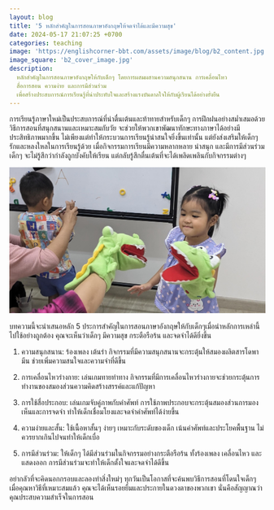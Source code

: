 ```yaml
---
layout: blog
title: '5 หลักสำคัญในการสอนภาษาอังกฤษให้จดจำได้และมีความสุข'
date: 2024-05-17 21:07:25 +0700
categories: teaching
image: 'https://englishcorner-bbt.com/assets/image/blog/b2_content.jpg'
image_square: 'b2_cover_image.jpg'
description:
  หลักสำคัญในการสอนภาษาอังกฤษให้กับเด็กๆ โดยการผสมผสานความสนุกสนาน การเคลื่อนไหว
  สื่อการสอน ความง่าย และการมีส่วนร่วม
  เพื่อสร้างประสบการณ์การเรียนรู้ที่น่าประทับใจและสร้างแรงบันดาลใจให้กับผู้เรียนได้อย่างยั่งยืน
---
```


การเรียนรู้ภาษาใหม่เป็นประสบการณ์ที่น่าตื่นเต้นและท้าทายสำหรับเด็กๆ
การฝึกฝนอย่างสม่ำเสมอด้วยวิธีการสอนที่สนุกสนานและเหมาะสมกับวัย
จะช่วยให้พวกเขาพัฒนาทักษะทางภาษาได้อย่างมีประสิทธิภาพมากขึ้น
ไม่เพียงแต่ทำให้กระบวนการเรียนรู้น่าสนใจยิ่งขึ้นเท่านั้น แต่ยังส่งเสริมให้เด็กๆ
รักและหลงใหลในการเรียนรู้ด้วย เมื่อกิจกรรมการเรียนมีความหลากหลาย น่าสนุก
และมีการมีส่วนร่วม เด็กๆ จะไม่รู้สึกว่ากำลังถูกบังคับให้เรียน
แต่กลับรู้สึกตื่นเต้นที่จะได้เพลิดเพลินกับกิจกรรมต่างๆ

![น้องเล่นหุ่นมือกับคุณครู](/assets/image/blog/b2_content.jpg)

บทความนี้จะนำเสนอหลัก 5
ประการสำคัญในการสอนภาษาอังกฤษให้กับเด็กๆเมื่อนำหลักการเหล่านี้ไปใช้อย่างถูกต้อง
คุณจะเห็นว่าเด็กๆ มีความสุข กระตือรือร้น และจดจำได้ดียิ่งขึ้น

1. ความสนุกสนาน: ร้องเพลง เต้นรำ
   กิจกรรมที่มีความสนุกสนานจะกระตุ้นให้สมองผลิตสารโดพามีน
   ช่วยเพิ่มความสนใจและความจำที่ดีขึ้น

2. การเคลื่อนไหวร่างกาย: เล่นเกมทายท่าทาง
   กิจกรรมที่มีการเคลื่อนไหวร่างกายจะช่วยกระตุ้นการทำงานของสมองส่วนความคิดสร้างสรรค์และแก้ปัญหา

3. การใช้สื่อประกอบ: เล่นเกมจับคู่ภาพกับคำศัพท์
   การใช้ภาพประกอบจะกระตุ้นสมองส่วนการมองเห็นและการจดจำ
   ทำให้เด็กเชื่อมโยงและจดจำคำศัพท์ได้ง่ายขึ้น

4. ความง่ายและสั้น: ใช้เนื้อหาสั้นๆ ง่ายๆ เหมาะกับระดับของเด็ก
   เน้นคำศัพท์และประโยคพื้นฐาน ไม่ควรยากเกินไปจนทำให้เด็กเบื่อ

5. การมีส่วนร่วม: ให้เด็กๆ ได้มีส่วนร่วมในกิจกรรมอย่างกระตือรือร้น ทั้งร้องเพลง
   เคลื่อนไหว และแสดงออก การมีส่วนร่วมจะทำให้เด็กตั้งใจและจดจำได้ดีขึ้น

อย่ากลัวที่จะคิดนอกกรอบและลองทำสิ่งใหม่ๆ
ทุกวันเป็นโอกาสที่จะค้นพบวิธีการสอนที่โดนใจเด็กๆ เมื่อคุณหาวิธีที่เหมาะสมแล้ว
คุณจะได้เห็นรอยยิ้มและประกายในดวงตาของพวกเขา
นั่นคือสัญญาณว่าคุณประสบความสำเร็จในการสอน
